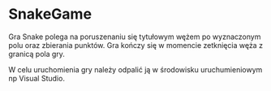 # SnakeGame

Gra Snake polega na poruszenaniu się tytułowym wężem po wyznaczonym polu oraz zbierania punktów.
Gra kończy się w momencie zetknięcia węża z granicą pola gry.

W celu uruchomienia gry należy odpalić ją w środowisku uruchumieniowym np Visual Studio.
